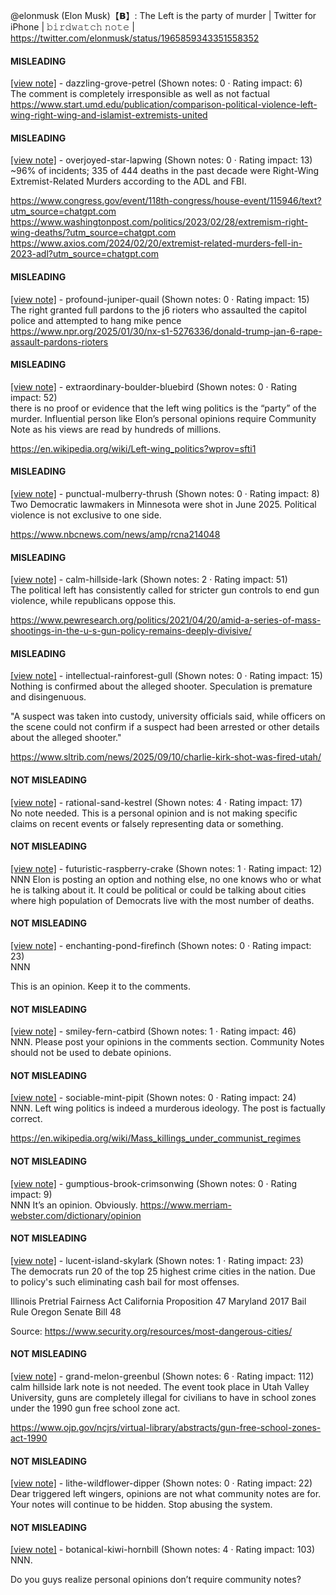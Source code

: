 @elonmusk (Elon Musk)【𝗕】: The Left is the party of murder | Twitter for iPhone | 𝚋𝚒𝚛𝚍𝚠𝚊𝚝𝚌𝚑 𝚗𝚘𝚝𝚎 | https://twitter.com/elonmusk/status/1965859343351558352

#### MISLEADING

[[view note]](https://x.com/i/birdwatch/n/1965897953547100574) - dazzling-grove-petrel (Shown notes: 0 · Rating impact: 6)\
The comment is completely irresponsible as well as not factual https://www.start.umd.edu/publication/comparison-political-violence-left-wing-right-wing-and-islamist-extremists-united

#### MISLEADING

[[view note]](https://x.com/i/birdwatch/n/1965896948998631433) - overjoyed-star-lapwing (Shown notes: 0 · Rating impact: 13)\
~96% of incidents; 335 of 444 deaths in the past decade were Right-Wing Extremist-Related Murders according to the ADL and FBI. 

https://www.congress.gov/event/118th-congress/house-event/115946/text?utm_source=chatgpt.com
https://www.washingtonpost.com/politics/2023/02/28/extremism-right-wing-deaths/?utm_source=chatgpt.com
https://www.axios.com/2024/02/20/extremist-related-murders-fell-in-2023-adl?utm_source=chatgpt.com

#### MISLEADING

[[view note]](https://x.com/i/birdwatch/n/1965896176458191184) - profound-juniper-quail (Shown notes: 0 · Rating impact: 15)\
The right granted full pardons to the j6 rioters who assaulted the capitol police and attempted to hang mike pence 
https://www.npr.org/2025/01/30/nx-s1-5276336/donald-trump-jan-6-rape-assault-pardons-rioters

#### MISLEADING

[[view note]](https://x.com/i/birdwatch/n/1965885021463470358) - extraordinary-boulder-bluebird (Shown notes: 0 · Rating impact: 52)\
there is no proof or evidence that the left wing politics  is the “party” of the murder. Influential person like Elon’s personal opinions require Community Note as his views are read by hundreds of millions. 


https://en.wikipedia.org/wiki/Left-wing_politics?wprov=sfti1

#### MISLEADING

[[view note]](https://x.com/i/birdwatch/n/1965873157799293439) - punctual-mulberry-thrush (Shown notes: 0 · Rating impact: 8)\
Two Democratic lawmakers in Minnesota were shot in June 2025. Political violence is not exclusive to one side.

https://www.nbcnews.com/news/amp/rcna214048

#### MISLEADING

[[view note]](https://x.com/i/birdwatch/n/1965869805971591586) - calm-hillside-lark (Shown notes: 2 · Rating impact: 51)\
The political left has consistently called for stricter gun controls to end gun violence, while republicans oppose this.

https://www.pewresearch.org/politics/2021/04/20/amid-a-series-of-mass-shootings-in-the-u-s-gun-policy-remains-deeply-divisive/

#### MISLEADING

[[view note]](https://x.com/i/birdwatch/n/1965864454714728632) - intellectual-rainforest-gull (Shown notes: 0 · Rating impact: 15)\
Nothing is confirmed about the alleged shooter. Speculation is premature and disingenuous.

"A suspect was taken into custody, university officials said, while officers on the scene could not confirm if a suspect had been arrested or other details about the alleged shooter."

https://www.sltrib.com/news/2025/09/10/charlie-kirk-shot-was-fired-utah/

#### NOT MISLEADING

[[view note]](https://x.com/i/birdwatch/n/1965942759505658332) - rational-sand-kestrel (Shown notes: 4 · Rating impact: 17)\
No note needed. This is a personal opinion and is not making specific claims on recent events or falsely representing data or something.

#### NOT MISLEADING

[[view note]](https://x.com/i/birdwatch/n/1965916274409550063) - futuristic-raspberry-crake (Shown notes: 1 · Rating impact: 12)\
NNN
Elon is posting an option and nothing else, no one knows who or what he is talking about it. It could be political or could be talking about cities where high population of Democrats live with the most number of deaths.

#### NOT MISLEADING

[[view note]](https://x.com/i/birdwatch/n/1965915986420445656) - enchanting-pond-firefinch (Shown notes: 0 · Rating impact: 23)\
NNN

This is an opinion.  Keep it to the comments.

#### NOT MISLEADING

[[view note]](https://x.com/i/birdwatch/n/1965892194612449477) - smiley-fern-catbird (Shown notes: 1 · Rating impact: 46)\
NNN.  Please post your opinions in the comments section.  Community Notes should not be used to debate opinions.

#### NOT MISLEADING

[[view note]](https://x.com/i/birdwatch/n/1965889276899365111) - sociable-mint-pipit (Shown notes: 0 · Rating impact: 24)\
NNN. Left wing politics is indeed a murderous ideology. The post is factually correct.

https://en.wikipedia.org/wiki/Mass_killings_under_communist_regimes



#### NOT MISLEADING

[[view note]](https://x.com/i/birdwatch/n/1965886682198323381) - gumptious-brook-crimsonwing (Shown notes: 0 · Rating impact: 9)\
NNN
It’s an opinion. Obviously.
https://www.merriam-webster.com/dictionary/opinion


#### NOT MISLEADING

[[view note]](https://x.com/i/birdwatch/n/1965877961275613596) - lucent-island-skylark (Shown notes: 1 · Rating impact: 23)\
The democrats run 20 of the top 25
highest crime cities in the nation. Due to policy's such eliminating cash bail for most offenses. 

Illinois Pretrial Fairness Act 
California Proposition 47
Maryland 2017 Bail Rule
Oregon Senate Bill 48

Source: https://www.security.org/resources/most-dangerous-cities/



#### NOT MISLEADING

[[view note]](https://x.com/i/birdwatch/n/1965874442611138772) - grand-melon-greenbul (Shown notes: 6 · Rating impact: 112)\
calm hillside lark note is not needed. The event took place in Utah Valley University, guns are completely illegal for civilians to have in school zones under the 1990 gun free school zone act.

 https://www.ojp.gov/ncjrs/virtual-library/abstracts/gun-free-school-zones-act-1990

#### NOT MISLEADING

[[view note]](https://x.com/i/birdwatch/n/1965872652268302469) - lithe-wildflower-dipper (Shown notes: 0 · Rating impact: 22)\
Dear triggered left wingers, opinions are not what community notes are for. Your notes will continue to be hidden. Stop abusing the system. 

#### NOT MISLEADING

[[view note]](https://x.com/i/birdwatch/n/1965870565912133914) - botanical-kiwi-hornbill (Shown notes: 4 · Rating impact: 103)\
NNN.

Do you guys realize personal opinions don’t require community notes?
